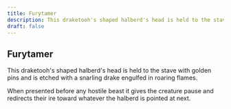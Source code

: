 ```yaml
---
title: Furytamer
description: This draketooh's shaped halberd's head is held to the stave with golden pins and is etched with a snarling drake engulfed in roaring flames....
draft: false
---
```


## Furytamer

This draketooh's shaped halberd's head is held to the stave with golden pins and is etched with a snarling drake engulfed in roaring flames.

When presented before any hostile beast it gives the creature pause and redirects their ire toward whatever the halberd is pointed at next.
